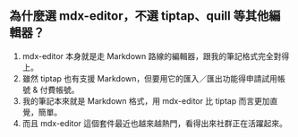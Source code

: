  ## 為什麼選 mdx-editor，不選 tiptap、quill 等其他編輯器？
1.	mdx-editor 本身就是走 Markdown 路線的編輯器，跟我的筆記格式完全對得上。
2.	雖然 tiptap 也有支援 Markdown，但要用它的匯入／匯出功能得申請試用帳號 & 付費帳號。
3.	我的筆記本來就是 Markdown 格式，用 mdx-editor 比 tiptap 而言更加直覺，簡單。
4.	而且 mdx-editor 這個套件最近也越來越熱門，看得出來社群正在活躍起來。